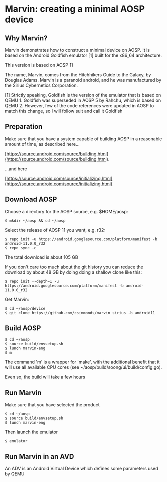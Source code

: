 # Marvin: creating a minimal AOSP device

## Why Marvin?

Marvin demonstrates how to construct a minimal device on AOSP. It is based on
the Android Goldfish emulator [1] built for the x86_64 architecture. 

This version is based on AOSP 11

The name, Marvin, comes from the Hitchhikers Guide to the Galaxy, by Douglas Adams. Marvin
is a paranoid android, and he was manufactured by the Sirius Cybernetics
Corporation.

[1] Strictly speaking, Goldfish is the version of the emulator that is based on
QEMU 1. Goldfish was superseded in AOSP 5 by Rahchu, which is based on QEMU 2.
However, few of the code references were updated in AOSP to match this change,
so I will follow suit and call it Goldfish

## Preparation

Make sure that you have a system capable of building AOSP in a reasonable
amount of time, as described here...

[https://source.android.com/source/building.html](https://source.android.com/source/building.html).

...and here

[https://source.android.com/source/initializing.html](https://source.android.com/source/initializing.html)


## Download AOSP

Choose a directory for the AOSP source, e.g. $HOME/aosp:
```
$ mkdir ~/aosp && cd ~/aosp
```

Select the release of AOSP 11 you want, e.g. r32:
```
$ repo init -u https://android.googlesource.com/platform/manifest -b android-11.0.0_r32
$ repo sync -c
```
The total download is about 105 GB

If you don't care too much about the git history you can reduce the download by
about 48 GB by doing doing a shallow clone like this:
```
$ repo init --depth=1 -u https://android.googlesource.com/platform/manifest -b android-11.0.0_r32
```

Get Marvin:
```
$ cd ~/aosp/device
$ git clone https://github.com/csimmonds/marvin sirius -b android11

```

## Build AOSP

```
$ cd ~/aosp
$ source build/envsetup.sh
$ lunch marvin-eng
$ m
```
The command 'm' is a wrapper for 'make', with the additional benefit that it
will use all available CPU cores (see ~/aosp/build/soong/ui/build/config.go).

Even so, the build will take a few hours


## Run Marvin

Make sure that you have selected the product

```
$ cd ~/aosp
$ source build/envsetup.sh
$ lunch marvin-eng
```

Then launch the emulator
```
$ emulator
```


## Run Marvin in an AVD


An ADV is an Android Virtual Device which defines some parameters used by QEMU 



